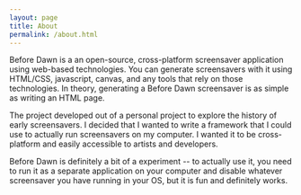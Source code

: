 ```yaml
---
layout: page
title: About
permalink: /about.html
---
```


  <p>Before Dawn is a an open-source, cross-platform screensaver
    application using web-based technologies. You can generate
    screensavers with it using HTML/CSS, javascript, canvas, and any tools
    that rely on those technologies. In theory, generating a Before Dawn
    screensaver is as simple as writing an HTML page.</p>

  <p>The project developed out of a personal project to explore the history
    of early screensavers. I decided that I wanted to write a framework
    that I could use to actually run screensavers on my computer. I wanted
    it to be cross-platform and easily accessible to artists and
    developers.</p>

  <p>Before Dawn is definitely a bit of a experiment -- to actually use it,
    you need to run it as a separate application on your computer and
    disable whatever screensaver you have running in your OS, but it is
    fun and definitely works.</p>

